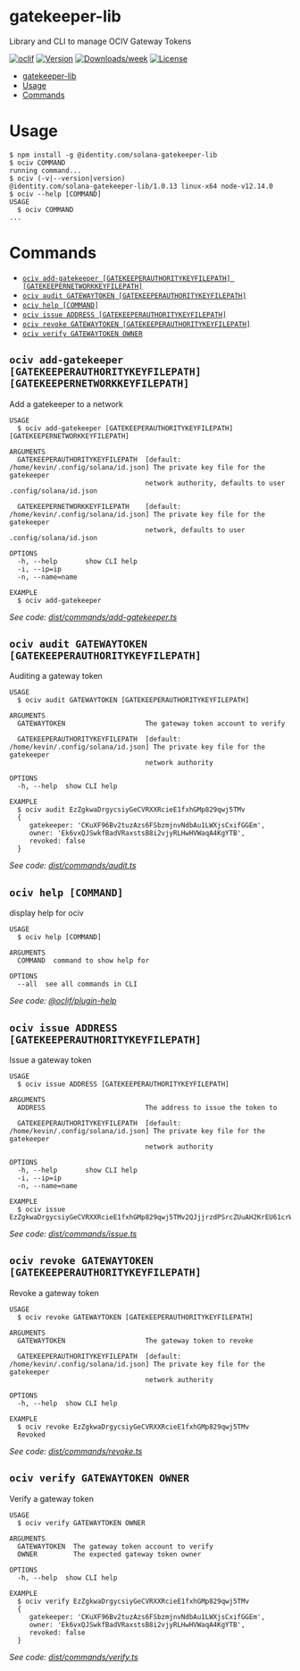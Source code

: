 # gatekeeper-lib

Library and CLI to manage OCIV Gateway Tokens

[![oclif](https://img.shields.io/badge/cli-oclif-brightgreen.svg)](https://oclif.io)
[![Version](https://img.shields.io/npm/v/ociv.svg)](https://npmjs.org/package/ociv)
[![Downloads/week](https://img.shields.io/npm/dw/ociv.svg)](https://npmjs.org/package/ociv)
[![License](https://img.shields.io/npm/l/ociv.svg)](https://github.com/identity-com/ociv/blob/master/package.json)

<!-- toc -->
* [gatekeeper-lib](#gatekeeper-lib)
* [Usage](#usage)
* [Commands](#commands)
<!-- tocstop -->
# Usage
<!-- usage -->
```sh-session
$ npm install -g @identity.com/solana-gatekeeper-lib
$ ociv COMMAND
running command...
$ ociv (-v|--version|version)
@identity.com/solana-gatekeeper-lib/1.0.13 linux-x64 node-v12.14.0
$ ociv --help [COMMAND]
USAGE
  $ ociv COMMAND
...
```
<!-- usagestop -->
# Commands
<!-- commands -->
* [`ociv add-gatekeeper [GATEKEEPERAUTHORITYKEYFILEPATH] [GATEKEEPERNETWORKKEYFILEPATH]`](#ociv-add-gatekeeper-gatekeeperauthoritykeyfilepath-gatekeepernetworkkeyfilepath)
* [`ociv audit GATEWAYTOKEN [GATEKEEPERAUTHORITYKEYFILEPATH]`](#ociv-audit-gatewaytoken-gatekeeperauthoritykeyfilepath)
* [`ociv help [COMMAND]`](#ociv-help-command)
* [`ociv issue ADDRESS [GATEKEEPERAUTHORITYKEYFILEPATH]`](#ociv-issue-address-gatekeeperauthoritykeyfilepath)
* [`ociv revoke GATEWAYTOKEN [GATEKEEPERAUTHORITYKEYFILEPATH]`](#ociv-revoke-gatewaytoken-gatekeeperauthoritykeyfilepath)
* [`ociv verify GATEWAYTOKEN OWNER`](#ociv-verify-gatewaytoken-owner)

## `ociv add-gatekeeper [GATEKEEPERAUTHORITYKEYFILEPATH] [GATEKEEPERNETWORKKEYFILEPATH]`

Add a gatekeeper to a network

```
USAGE
  $ ociv add-gatekeeper [GATEKEEPERAUTHORITYKEYFILEPATH] [GATEKEEPERNETWORKKEYFILEPATH]

ARGUMENTS
  GATEKEEPERAUTHORITYKEYFILEPATH  [default: /home/kevin/.config/solana/id.json] The private key file for the gatekeeper
                                  network authority, defaults to user .config/solana/id.json

  GATEKEEPERNETWORKKEYFILEPATH    [default: /home/kevin/.config/solana/id.json] The private key file for the gatekeeper
                                  network, defaults to user .config/solana/id.json

OPTIONS
  -h, --help       show CLI help
  -i, --ip=ip
  -n, --name=name

EXAMPLE
  $ ociv add-gatekeeper
```

_See code: [dist/commands/add-gatekeeper.ts](https://github.com/identity-com/gatekeeper-lib/blob/v1.0.13/dist/commands/add-gatekeeper.ts)_

## `ociv audit GATEWAYTOKEN [GATEKEEPERAUTHORITYKEYFILEPATH]`

Auditing a gateway token

```
USAGE
  $ ociv audit GATEWAYTOKEN [GATEKEEPERAUTHORITYKEYFILEPATH]

ARGUMENTS
  GATEWAYTOKEN                    The gateway token account to verify

  GATEKEEPERAUTHORITYKEYFILEPATH  [default: /home/kevin/.config/solana/id.json] The private key file for the gatekeeper
                                  network authority

OPTIONS
  -h, --help  show CLI help

EXAMPLE
  $ ociv audit EzZgkwaDrgycsiyGeCVRXXRcieE1fxhGMp829qwj5TMv
  {
     gatekeeper: 'CKuXF96Bv2tuzAzs6FSbzmjnvNdbAu1LWXjsCxifGGEm',
     owner: 'Ek6vxQJSwkfBadVRaxstsB8i2vjyRLHwHVWaqA4KgYTB',
     revoked: false
  }
```

_See code: [dist/commands/audit.ts](https://github.com/identity-com/gatekeeper-lib/blob/v1.0.13/dist/commands/audit.ts)_

## `ociv help [COMMAND]`

display help for ociv

```
USAGE
  $ ociv help [COMMAND]

ARGUMENTS
  COMMAND  command to show help for

OPTIONS
  --all  see all commands in CLI
```

_See code: [@oclif/plugin-help](https://github.com/oclif/plugin-help/blob/v3.2.2/src/commands/help.ts)_

## `ociv issue ADDRESS [GATEKEEPERAUTHORITYKEYFILEPATH]`

Issue a gateway token

```
USAGE
  $ ociv issue ADDRESS [GATEKEEPERAUTHORITYKEYFILEPATH]

ARGUMENTS
  ADDRESS                         The address to issue the token to

  GATEKEEPERAUTHORITYKEYFILEPATH  [default: /home/kevin/.config/solana/id.json] The private key file for the gatekeeper
                                  network authority

OPTIONS
  -h, --help       show CLI help
  -i, --ip=ip
  -n, --name=name

EXAMPLE
  $ ociv issue EzZgkwaDrgycsiyGeCVRXXRcieE1fxhGMp829qwj5TMv2QJjjrzdPSrcZUuAH2KrEU61crWz49KnSLSzwjDUnLSV
```

_See code: [dist/commands/issue.ts](https://github.com/identity-com/gatekeeper-lib/blob/v1.0.13/dist/commands/issue.ts)_

## `ociv revoke GATEWAYTOKEN [GATEKEEPERAUTHORITYKEYFILEPATH]`

Revoke a gateway token

```
USAGE
  $ ociv revoke GATEWAYTOKEN [GATEKEEPERAUTHORITYKEYFILEPATH]

ARGUMENTS
  GATEWAYTOKEN                    The gateway token to revoke

  GATEKEEPERAUTHORITYKEYFILEPATH  [default: /home/kevin/.config/solana/id.json] The private key file for the gatekeeper
                                  network authority

OPTIONS
  -h, --help  show CLI help

EXAMPLE
  $ ociv revoke EzZgkwaDrgycsiyGeCVRXXRcieE1fxhGMp829qwj5TMv
  Revoked
```

_See code: [dist/commands/revoke.ts](https://github.com/identity-com/gatekeeper-lib/blob/v1.0.13/dist/commands/revoke.ts)_

## `ociv verify GATEWAYTOKEN OWNER`

Verify a gateway token

```
USAGE
  $ ociv verify GATEWAYTOKEN OWNER

ARGUMENTS
  GATEWAYTOKEN  The gateway token account to verify
  OWNER         The expected gateway token owner

OPTIONS
  -h, --help  show CLI help

EXAMPLE
  $ ociv verify EzZgkwaDrgycsiyGeCVRXXRcieE1fxhGMp829qwj5TMv
  {
     gatekeeper: 'CKuXF96Bv2tuzAzs6FSbzmjnvNdbAu1LWXjsCxifGGEm',
     owner: 'Ek6vxQJSwkfBadVRaxstsB8i2vjyRLHwHVWaqA4KgYTB',
     revoked: false
  }
```

_See code: [dist/commands/verify.ts](https://github.com/identity-com/gatekeeper-lib/blob/v1.0.13/dist/commands/verify.ts)_
<!-- commandsstop -->
